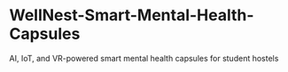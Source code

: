 # WellNest-Smart-Mental-Health-Capsules
AI, IoT, and VR-powered smart mental health capsules for student hostels
